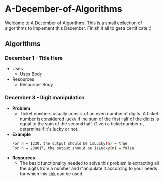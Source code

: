 # A-December-of-Algorithms
Welcome to A December of Algorithms. This is a small collection of algorithms to implement this December. Finish it all to get a certificate :)
## Algorithms
### **December 1 - Title Here**
- Uses
  - Uses Body
- Resources
  - Resources Body

### **December 3 - Digit manipulation**
- **Problem**
  - Ticket numbers usually consist of an even number of digits. A ticket number is considered lucky if the sum of the first half of the digits is equal to the sum of the second half.  Given a ticket number n, determine if it's lucky or not.
- **Example**
  ```bash
  For n = 1230, the output should be isLucky(n) = true
  For n = 239017, the output should be isLucky(n) = false
  ```
- **Resources**
  - The basic functionality needed to solve this problem is extracting all the digits from a number and manipulate it according to your needs for which this [link](https://www.youtube.com/watch?v=rporZ07Tc4M) can be used.
